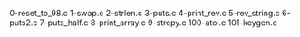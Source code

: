 0-reset_to_98.c 
1-swap.c 
2-strlen.c 
3-puts.c 
4-print_rev.c 
5-rev_string.c 
6-puts2.c 
7-puts_half.c 
8-print_array.c 
9-strcpy.c 
100-atoi.c 
101-keygen.c
